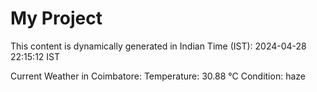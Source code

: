 # My Project

This content is dynamically generated in Indian Time (IST): 2024-04-28 22:15:12 IST


Current Weather in Coimbatore:
Temperature: 30.88 °C
Condition: haze
